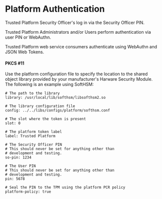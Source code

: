 # Platform Authentication

Trusted Platform Security Officer's log in via the Security Officer PIN.

Trusted Platform Administrators and/or Users perform authentication via
user PIN or WebAuthn.

Trusted Platform web service consumers authenticate using WebAuthn and
JSON Web Tokens.


#### PKCS #11

Use the platform configuration file to specify the location to the shared object
library provided by your manufacturer's Harware Security Module. The following is
an example using SoftHSM:

    # The path to the library
    library: /usr/local/lib/softhsm/libsofthsm2.so

    # The library configuration file
    config: ../../libs/configs/platform/softhsm.conf

    # The slot where the token is present
    slot: 0

    # The platform token label
    label: Trusted Platform

    # The Security Officer PIN
    # This should never be set for anything other than
    # development and testing.
    so-pin: 1234

    # The User PIN
    # This should never be set for anything other than
    # development and testing.
    pin: 5678

    # Seal the PIN to the TPM using the platform PCR policy
    platform-policy: true
